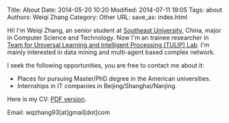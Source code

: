 Title: About
Date: 2014-05-20 10:20
Modified: 2014-07-11 19:05
Tags: about
Authors: Weiqi Zhang
Category: Other
URL:
save_as: index.html

Hi! I'm Weiqi Zhang, an senior student at [Southeast University](http://www.seu.edu.cn/), China, major in Computer Science and Technology. Now I'm an trainee researcher in [Team for Universal Learning and Intelligent Processing (TULIP) Lab](http://www.tulip.org.au).
I'm mainly interested in data mining and multi-agent based complex network.

I seek the following opportunities, you are free to contact me about it:  

* Places for pursuing Master/PhD degree in the American universities. 
* Internships in IT companies in Beijing/Shanghai/Nanjing.


Here is my CV: [PDF version](http://www.wqzhang.com/materials/cv.pdf).

Email: wqzhang93[at]gmail[dot]com



